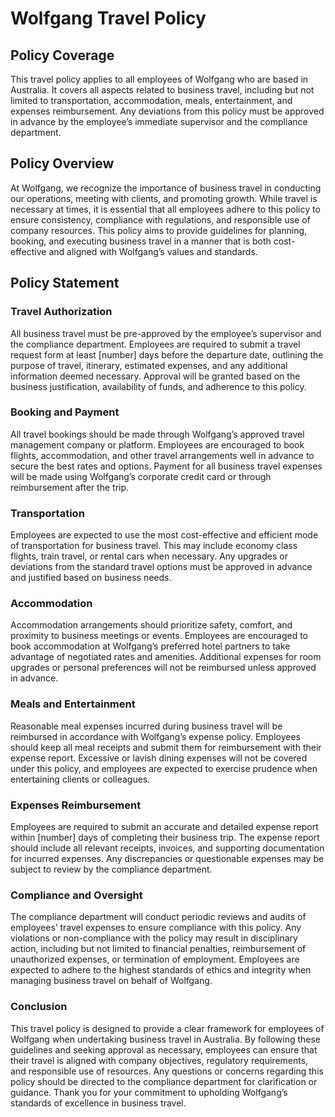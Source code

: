 # Wolfgang Travel Policy

## Policy Coverage
This travel policy applies to all employees of Wolfgang who are based in Australia. It covers all aspects related to business travel, including but not limited to transportation, accommodation, meals, entertainment, and expenses reimbursement. Any deviations from this policy must be approved in advance by the employee’s immediate supervisor and the compliance department.

## Policy Overview
At Wolfgang, we recognize the importance of business travel in conducting our operations, meeting with clients, and promoting growth. While travel is necessary at times, it is essential that all employees adhere to this policy to ensure consistency, compliance with regulations, and responsible use of company resources. This policy aims to provide guidelines for planning, booking, and executing business travel in a manner that is both cost-effective and aligned with Wolfgang’s values and standards.

## Policy Statement

### Travel Authorization
All business travel must be pre-approved by the employee’s supervisor and the compliance department. Employees are required to submit a travel request form at least [number] days before the departure date, outlining the purpose of travel, itinerary, estimated expenses, and any additional information deemed necessary. Approval will be granted based on the business justification, availability of funds, and adherence to this policy.

### Booking and Payment
All travel bookings should be made through Wolfgang’s approved travel management company or platform. Employees are encouraged to book flights, accommodation, and other travel arrangements well in advance to secure the best rates and options. Payment for all business travel expenses will be made using Wolfgang’s corporate credit card or through reimbursement after the trip.

### Transportation
Employees are expected to use the most cost-effective and efficient mode of transportation for business travel. This may include economy class flights, train travel, or rental cars when necessary. Any upgrades or deviations from the standard travel options must be approved in advance and justified based on business needs.

### Accommodation
Accommodation arrangements should prioritize safety, comfort, and proximity to business meetings or events. Employees are encouraged to book accommodation at Wolfgang’s preferred hotel partners to take advantage of negotiated rates and amenities. Additional expenses for room upgrades or personal preferences will not be reimbursed unless approved in advance.

### Meals and Entertainment
Reasonable meal expenses incurred during business travel will be reimbursed in accordance with Wolfgang’s expense policy. Employees should keep all meal receipts and submit them for reimbursement with their expense report. Excessive or lavish dining expenses will not be covered under this policy, and employees are expected to exercise prudence when entertaining clients or colleagues.

### Expenses Reimbursement
Employees are required to submit an accurate and detailed expense report within [number] days of completing their business trip. The expense report should include all relevant receipts, invoices, and supporting documentation for incurred expenses. Any discrepancies or questionable expenses may be subject to review by the compliance department.

### Compliance and Oversight
The compliance department will conduct periodic reviews and audits of employees’ travel expenses to ensure compliance with this policy. Any violations or non-compliance with the policy may result in disciplinary action, including but not limited to financial penalties, reimbursement of unauthorized expenses, or termination of employment. Employees are expected to adhere to the highest standards of ethics and integrity when managing business travel on behalf of Wolfgang.

### Conclusion
This travel policy is designed to provide a clear framework for employees of Wolfgang when undertaking business travel in Australia. By following these guidelines and seeking approval as necessary, employees can ensure that their travel is aligned with company objectives, regulatory requirements, and responsible use of resources. Any questions or concerns regarding this policy should be directed to the compliance department for clarification or guidance. Thank you for your commitment to upholding Wolfgang’s standards of excellence in business travel.